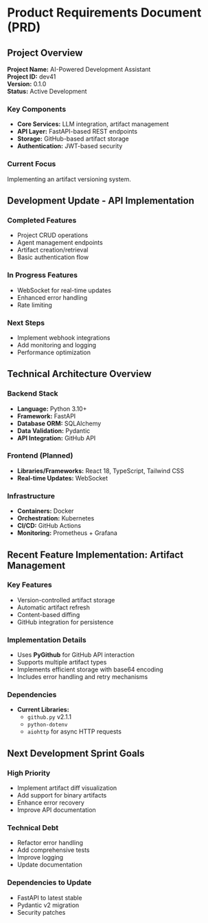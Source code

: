 # Product Requirements Document (PRD)

## Project Overview
**Project Name:** AI-Powered Development Assistant  
**Project ID:** dev41  
**Version:** 0.1.0  
**Status:** Active Development  

### Key Components
- **Core Services:** LLM integration, artifact management
- **API Layer:** FastAPI-based REST endpoints
- **Storage:** GitHub-based artifact storage
- **Authentication:** JWT-based security

### Current Focus
Implementing an artifact versioning system.

## Development Update - API Implementation

### Completed Features
- Project CRUD operations
- Agent management endpoints
- Artifact creation/retrieval
- Basic authentication flow

### In Progress Features
- WebSocket for real-time updates
- Enhanced error handling
- Rate limiting

### Next Steps
- Implement webhook integrations
- Add monitoring and logging
- Performance optimization

## Technical Architecture Overview

### Backend Stack
- **Language:** Python 3.10+
- **Framework:** FastAPI
- **Database ORM:** SQLAlchemy
- **Data Validation:** Pydantic
- **API Integration:** GitHub API

### Frontend (Planned)
- **Libraries/Frameworks:** React 18, TypeScript, Tailwind CSS
- **Real-time Updates:** WebSocket

### Infrastructure
- **Containers:** Docker
- **Orchestration:** Kubernetes
- **CI/CD:** GitHub Actions
- **Monitoring:** Prometheus + Grafana

## Recent Feature Implementation: Artifact Management

### Key Features
- Version-controlled artifact storage
- Automatic artifact refresh
- Content-based diffing
- GitHub integration for persistence

### Implementation Details
- Uses **PyGithub** for GitHub API interaction
- Supports multiple artifact types
- Implements efficient storage with base64 encoding
- Includes error handling and retry mechanisms

### Dependencies
- **Current Libraries:**
  - `github.py` v2.1.1
  - `python-dotenv`
  - `aiohttp` for async HTTP requests

## Next Development Sprint Goals

### High Priority
- Implement artifact diff visualization
- Add support for binary artifacts
- Enhance error recovery
- Improve API documentation

### Technical Debt
- Refactor error handling
- Add comprehensive tests
- Improve logging
- Update documentation

### Dependencies to Update
- FastAPI to latest stable
- Pydantic v2 migration
- Security patches